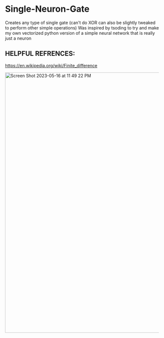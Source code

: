 # Single-Neuron-Gate
Creates any type of single gate (can't do XOR can also be slightly tweaked to perform other simple operations)
Was inspired by tsoding to try and make my own vectorized python version of a simple neural network that is really just a neuron


## HELPFUL REFRENCES:
https://en.wikipedia.org/wiki/Finite_difference

<img width="849" alt="Screen Shot 2023-05-16 at 11 49 22 PM" src="https://github.com/phagmaier/Single-Neuron-Gate/assets/97493681/62e95542-4dbe-4530-b4ff-3316f21b239e">
